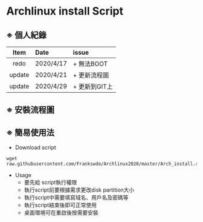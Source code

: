 # Archlinux install Script

## ※ 個人紀錄 
| Item|   Date |issue|
| :--: | :-|  :-
|redo|  2020/4/17 |+ 無法BOOT|
|update|  2020/4/21 | + 更新流程圖|
|update|  2020/4/29 | + 更新到GIT上|

## ※ 安裝流程圖



## ※ 簡易使用法
- Download script
```
wget raw.githubusercontent.com/Frankswde/Archlinux2020/master/Arch_install.sh
```
- Usage
  - 要先給 script執行權限
  - 執行script前要根據需求更改disk partition大小
  - 執行script中需要填寫域名、用戶名及密碼等
  - 執行script結束後即可正常使用
  - 桌面環境可在重啟後按需要安裝